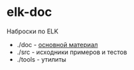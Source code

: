 # elk-doc
Наброски по ELK

* ./doc - [основной материал](./doc/elk.md)
* ./src - исходники примеров и тестов
* ./tools - утилиты